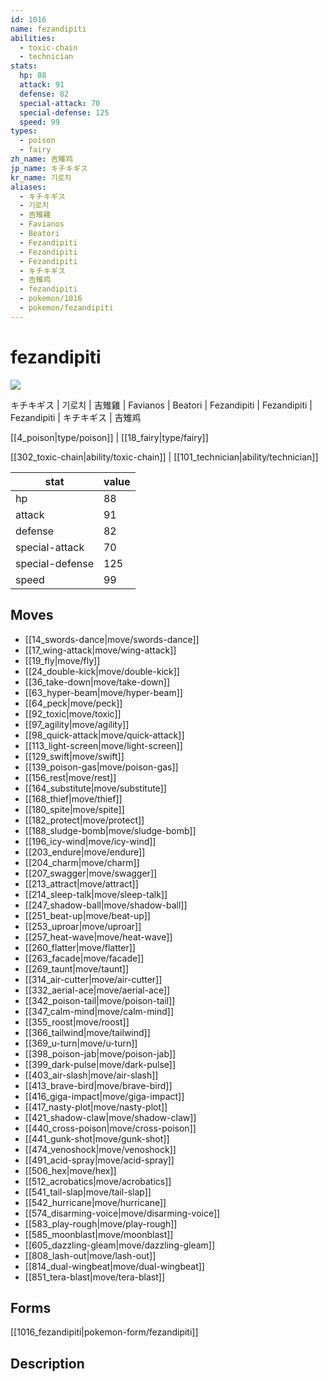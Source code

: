 ```yaml
---
id: 1016
name: fezandipiti
abilities:
  - toxic-chain
  - technician
stats:
  hp: 88
  attack: 91
  defense: 82
  special-attack: 70
  special-defense: 125
  speed: 99
types:
  - poison
  - fairy
zh_name: 吉雉鸡
jp_name: キチキギス
kr_name: 기로치
aliases:
  - キチキギス
  - 기로치
  - 吉雉雞
  - Favianos
  - Beatori
  - Fezandipiti
  - Fezandipiti
  - Fezandipiti
  - キチキギス
  - 吉雉鸡
  - fezandipiti
  - pokemon/1016
  - pokemon/fezandipiti
---
```

# fezandipiti

![](null)

キチキギス | 기로치 | 吉雉雞 | Favianos | Beatori | Fezandipiti | Fezandipiti | Fezandipiti | キチキギス | 吉雉鸡

[[4_poison|type/poison]] | [[18_fairy|type/fairy]]

[[302_toxic-chain|ability/toxic-chain]] | [[101_technician|ability/technician]]

|stat|value|
|---|---|
|hp|88|
|attack|91|
|defense|82|
|special-attack|70|
|special-defense|125|
|speed|99|


## Moves

- [[14_swords-dance|move/swords-dance]]
- [[17_wing-attack|move/wing-attack]]
- [[19_fly|move/fly]]
- [[24_double-kick|move/double-kick]]
- [[36_take-down|move/take-down]]
- [[63_hyper-beam|move/hyper-beam]]
- [[64_peck|move/peck]]
- [[92_toxic|move/toxic]]
- [[97_agility|move/agility]]
- [[98_quick-attack|move/quick-attack]]
- [[113_light-screen|move/light-screen]]
- [[129_swift|move/swift]]
- [[139_poison-gas|move/poison-gas]]
- [[156_rest|move/rest]]
- [[164_substitute|move/substitute]]
- [[168_thief|move/thief]]
- [[180_spite|move/spite]]
- [[182_protect|move/protect]]
- [[188_sludge-bomb|move/sludge-bomb]]
- [[196_icy-wind|move/icy-wind]]
- [[203_endure|move/endure]]
- [[204_charm|move/charm]]
- [[207_swagger|move/swagger]]
- [[213_attract|move/attract]]
- [[214_sleep-talk|move/sleep-talk]]
- [[247_shadow-ball|move/shadow-ball]]
- [[251_beat-up|move/beat-up]]
- [[253_uproar|move/uproar]]
- [[257_heat-wave|move/heat-wave]]
- [[260_flatter|move/flatter]]
- [[263_facade|move/facade]]
- [[269_taunt|move/taunt]]
- [[314_air-cutter|move/air-cutter]]
- [[332_aerial-ace|move/aerial-ace]]
- [[342_poison-tail|move/poison-tail]]
- [[347_calm-mind|move/calm-mind]]
- [[355_roost|move/roost]]
- [[366_tailwind|move/tailwind]]
- [[369_u-turn|move/u-turn]]
- [[398_poison-jab|move/poison-jab]]
- [[399_dark-pulse|move/dark-pulse]]
- [[403_air-slash|move/air-slash]]
- [[413_brave-bird|move/brave-bird]]
- [[416_giga-impact|move/giga-impact]]
- [[417_nasty-plot|move/nasty-plot]]
- [[421_shadow-claw|move/shadow-claw]]
- [[440_cross-poison|move/cross-poison]]
- [[441_gunk-shot|move/gunk-shot]]
- [[474_venoshock|move/venoshock]]
- [[491_acid-spray|move/acid-spray]]
- [[506_hex|move/hex]]
- [[512_acrobatics|move/acrobatics]]
- [[541_tail-slap|move/tail-slap]]
- [[542_hurricane|move/hurricane]]
- [[574_disarming-voice|move/disarming-voice]]
- [[583_play-rough|move/play-rough]]
- [[585_moonblast|move/moonblast]]
- [[605_dazzling-gleam|move/dazzling-gleam]]
- [[808_lash-out|move/lash-out]]
- [[814_dual-wingbeat|move/dual-wingbeat]]
- [[851_tera-blast|move/tera-blast]]

## Forms



[[1016_fezandipiti|pokemon-form/fezandipiti]]

## Description



